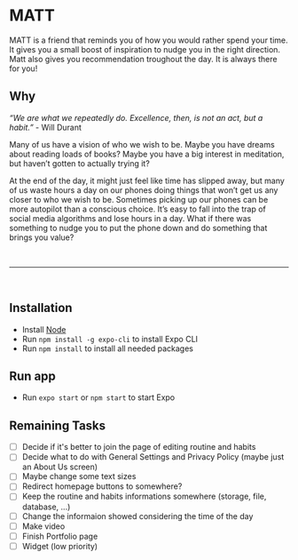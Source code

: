 # MATT

MATT is a friend that reminds you of how you would rather spend your time. It gives you a small boost of inspiration to nudge you in the right direction. Matt also gives you recommendation troughout the day. It is always there for you!


## Why
_“We are what we repeatedly do. Excellence, then, is not an act, but a habit.”_ - Will Durant

Many of us have a vision of who we wish to be. Maybe you have dreams about reading loads of books? Maybe you have a big interest in meditation, but haven’t gotten to actually trying it?

At the end of the day, it might just feel like time has slipped away, but many of us waste hours a day on our phones doing things that won’t get us any closer to who we wish to be. Sometimes picking up our phones can be more autopilot than a conscious choice. It’s easy to fall into the trap of social media algorithms and lose hours in a day. What if there was something to nudge you to put the phone down and do something that brings you value?

</br>

----

</br>

## Installation

- Install [Node](https://nodejs.org/en/download/)
- Run `npm install -g expo-cli` to install Expo CLI
- Run `npm install` to install all needed packages

## Run app

- Run `expo start` or `npm start` to start Expo

## Remaining Tasks

- [ ] Decide if it's better to join the page of editing routine and habits
- [ ] Decide what to do with General Settings and Privacy Policy (maybe just an About Us screen)
- [ ] Maybe change some text sizes
- [ ] Redirect homepage buttons to somewhere?
- [ ] Keep the routine and habits informations somewhere (storage, file, database, ...)
- [ ] Change the informaion showed considering the time of the day
- [ ] Make video
- [ ] Finish Portfolio page
- [ ] Widget (low priority)
